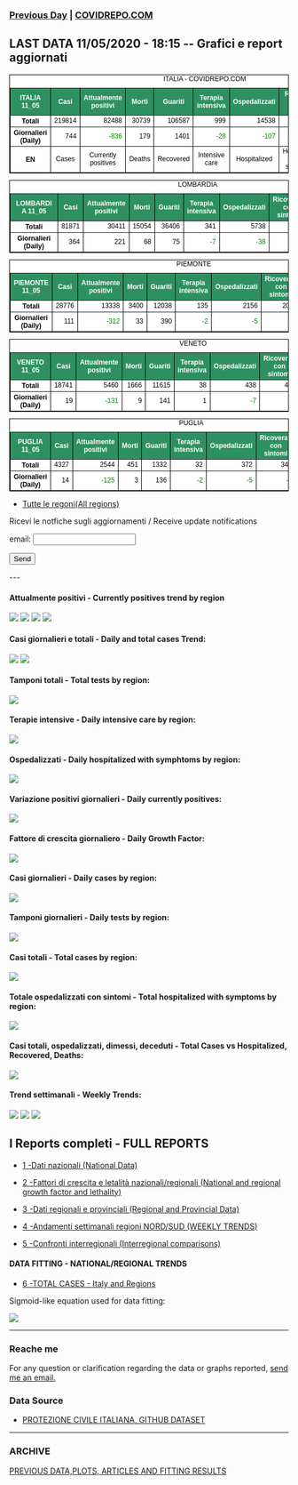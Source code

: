 <!-- start -->
### [Previous Day](/index_10_05.md) | <a href="https://marcelchiarello.github.io/showdata/">COVIDREPO.COM</a>
## LAST DATA 11/05/2020 - 18:15 -- Grafici e report aggiornati

<table style=" color:black; font-size:12; font-family:arial; text-align:center; " cellpadding="2.5" cellspacing="0" border="1" bordercolor="black" bgcolor="#FFFFFF">
<caption>ITALIA - COVIDREPO.COM</caption>
<tr style="color:#FFFFFF;background:#2E9061">
<th>ITALIA 11_05</th>
<th>Casi</th>
<th>Attualmente positivi</th>
<th>Morti</th>
<th>Guariti</th>
<th>Terapia intensiva</th>
<th>Ospedalizzati</th>
<th>Ricoverati con sintomi</th>
<th>Isolamento domiciliare</th>
<th>Tamponi</th>
</tr>
<tr>
<th>Totali</th>
<td align="right"> 219814</td>
<td align="right"> 82488</td>
<td align="right"> 30739</td>
<td align="right"> 106587</td>
<td align="right"> 999</td>
<td align="right"> 14538</td>
<td align="right"> 13539</td>
<td align="right"> 67950</td>
<td align="right"> 2606652</td>
</tr>
<tr>
<th>Giornalieri (Daily)</th>
<td align="right"> 744</td>
<td align="right" style=" color:green; "> -836</td>
<td align="right"> 179</td>
<td align="right"> 1401</td>
<td align="right" style=" color:green; "> -28</td>
<td align="right" style=" color:green; "> -107</td>
<td align="right" style=" color:green; "> -79</td>
<td align="right" style=" color:green; "> -729</td>
<td align="right"> 40740</td>
</tr>
<tr>
<th>EN</th>
<td>Cases</td>
<td>Currently positives</td>
<td>Deaths</td>
<td>Recovered</td>
<td>Intensive care</td>
<td>Hospitalized</td>
<td>Hospitalized with symptoms</td>
<td>Home isolation</td>
<td>Tests</td>
</tr>
</table>

<table style=" color:black; font-size:12; font-family:arial; text-align:center; " cellpadding="2.5" cellspacing="0" border="1" bordercolor="black" bgcolor="#FFFFFF">
<caption>LOMBARDIA</caption>
<tr style="color:#FFFFFF;background:#2E9061">
<th>LOMBARDIA 11_05</th>
<th>Casi</th>
<th>Attualmente positivi</th>
<th>Morti</th>
<th>Guariti</th>
<th>Terapia intensiva</th>
<th>Ospedalizzati</th>
<th>Ricoverati con sintomi</th>
<th>Isolamento domiciliare</th>
<th>Tamponi</th>
</tr>
<tr>
<th>Totali</th>
<td align="right"> 81871</td>
<td align="right"> 30411</td>
<td align="right"> 15054</td>
<td align="right"> 36406</td>
<td align="right"> 341</td>
<td align="right"> 5738</td>
<td align="right"> 5397</td>
<td align="right"> 24673</td>
<td align="right"> 492642</td>
</tr>
<tr>
<th>Giornalieri (Daily)</th>
<td align="right"> 364</td>
<td align="right"> 221</td>
<td align="right"> 68</td>
<td align="right"> 75</td>
<td align="right" style=" color:green; "> -7</td>
<td align="right" style=" color:green; "> -38</td>
<td align="right" style=" color:green; "> -31</td>
<td align="right"> 259</td>
<td align="right"> 7508</td>
</tr>
</table>

<table style=" color:black; font-size:12; font-family:arial; text-align:center; " cellpadding="2.5" cellspacing="0" border="1" bordercolor="black" bgcolor="#FFFFFF">
<caption>PIEMONTE</caption>
<tr style="color:#FFFFFF;background:#2E9061">
<th>PIEMONTE 11_05</th>
<th>Casi</th>
<th>Attualmente positivi</th>
<th>Morti</th>
<th>Guariti</th>
<th>Terapia intensiva</th>
<th>Ospedalizzati</th>
<th>Ricoverati con sintomi</th>
<th>Isolamento domiciliare</th>
<th>Tamponi</th>
</tr>
<tr>
<th>Totali</th>
<td align="right"> 28776</td>
<td align="right"> 13338</td>
<td align="right"> 3400</td>
<td align="right"> 12038</td>
<td align="right"> 135</td>
<td align="right"> 2156</td>
<td align="right"> 2021</td>
<td align="right"> 11182</td>
<td align="right"> 213783</td>
</tr>
<tr>
<th>Giornalieri (Daily)</th>
<td align="right"> 111</td>
<td align="right" style=" color:green; "> -312</td>
<td align="right"> 33</td>
<td align="right"> 390</td>
<td align="right" style=" color:green; "> -2</td>
<td align="right" style=" color:green; "> -5</td>
<td align="right" style=" color:green; "> -3</td>
<td align="right" style=" color:green; "> -307</td>
<td align="right"> 3413</td>
</tr>
</table>

<table style=" color:black; font-size:12; font-family:arial; text-align:center; " cellpadding="2.5" cellspacing="0" border="1" bordercolor="black" bgcolor="#FFFFFF">
<caption>VENETO</caption>
<tr style="color:#FFFFFF;background:#2E9061">
<th>VENETO 11_05</th>
<th>Casi</th>
<th>Attualmente positivi</th>
<th>Morti</th>
<th>Guariti</th>
<th>Terapia intensiva</th>
<th>Ospedalizzati</th>
<th>Ricoverati con sintomi</th>
<th>Isolamento domiciliare</th>
<th>Tamponi</th>
</tr>
<tr>
<th>Totali</th>
<td align="right"> 18741</td>
<td align="right"> 5460</td>
<td align="right"> 1666</td>
<td align="right"> 11615</td>
<td align="right"> 38</td>
<td align="right"> 438</td>
<td align="right"> 400</td>
<td align="right"> 5022</td>
<td align="right"> 445905</td>
</tr>
<tr>
<th>Giornalieri (Daily)</th>
<td align="right"> 19</td>
<td align="right" style=" color:green; "> -131</td>
<td align="right"> 9</td>
<td align="right"> 141</td>
<td align="right"> 1</td>
<td align="right" style=" color:green; "> -7</td>
<td align="right" style=" color:green; "> -8</td>
<td align="right" style=" color:green; "> -124</td>
<td align="right"> 6383</td>
</tr>
</table>

<table style=" color:black; font-size:12; font-family:arial; text-align:center; " cellpadding="2.5" cellspacing="0" border="1" bordercolor="black" bgcolor="#FFFFFF">
<caption>PUGLIA</caption>
<tr style="color:#FFFFFF;background:#2E9061">
<th>PUGLIA 11_05</th>
<th>Casi</th>
<th>Attualmente positivi</th>
<th>Morti</th>
<th>Guariti</th>
<th>Terapia intensiva</th>
<th>Ospedalizzati</th>
<th>Ricoverati con sintomi</th>
<th>Isolamento domiciliare</th>
<th>Tamponi</th>
</tr>
<tr>
<th>Totali</th>
<td align="right"> 4327</td>
<td align="right"> 2544</td>
<td align="right"> 451</td>
<td align="right"> 1332</td>
<td align="right"> 32</td>
<td align="right"> 372</td>
<td align="right"> 340</td>
<td align="right"> 2172</td>
<td align="right"> 79737</td>
</tr>
<tr>
<th>Giornalieri (Daily)</th>
<td align="right"> 14</td>
<td align="right" style=" color:green; "> -125</td>
<td align="right"> 3</td>
<td align="right"> 136</td>
<td align="right" style=" color:green; "> -2</td>
<td align="right" style=" color:green; "> -5</td>
<td align="right" style=" color:green; "> -3</td>
<td align="right" style=" color:green; "> -120</td>
<td align="right"> 1338</td>
</tr>
</table>


- [Tutte le regoni(All regions)](/Tables/regionsTable_11_05.md)

Ricevi le notfiche sugli aggiornamenti / Receive update notifications
<form
action="https://formspree.io/mgenvwep"
method="POST"
>
<label>
email:
<input type="text" name="_replyto">
</label>

<!-- your other form fields go here -->

<button type="submit">Send</button>
</form>
---

#### Attualmente positivi - Currently positives trend by region
<img src="https://covidrepo.com/RUN_11_05/RUN4/RUN_INTEREGION_16.png">
<img src="https://covidrepo.com/RUN_11_05/RUN4/RUN_INTEREGION_17.png">
<img src="https://covidrepo.com/RUN_11_05/RUN4/RUN_INTEREGION_18.png">
 
<img src="https://marcelchiarello.github.io/showdata/RUN_11_05/RUN0/RUN_DATA_ITALIA_01.png">

#### Casi giornalieri e totali - Daily and total cases Trend:
<img src="https://marcelchiarello.github.io/showdata/RUN_11_05/RUN1/RUN_DATA_FIT_TOTAL_CASES_ITALY_REGIONS_01.png">
<img src="https://marcelchiarello.github.io/showdata/RUN_11_05/RUN1/RUN_DATA_FIT_TOTAL_CASES_ITALY_REGIONS_02.png">

#### Tamponi totali - Total tests by region:
<img src="https://marcelchiarello.github.io/showdata/RUN_11_05/RUN4/RUN_INTEREGION_02.png">

#### Terapie intensive - Daily intensive care by region:
<img src="https://marcelchiarello.github.io/showdata/RUN_11_05/RUN4/RUN_INTEREGION_13.png">

#### Ospedalizzati - Daily hospitalized with symphtoms by region:
<img src="https://marcelchiarello.github.io/showdata/RUN_11_05/RUN4/RUN_INTEREGION_14.png">

#### Variazione positivi giornalieri - Daily currently positives:
<img src="https://marcelchiarello.github.io/showdata/RUN_11_05/RUN4/RUN_INTEREGION_15.png">

#### Fattore di crescita giornaliero - Daily Growth Factor:
<img src="https://marcelchiarello.github.io/showdata/RUN_11_05/RUN6/RUN_FACTORS_01.png">

#### Casi giornalieri - Daily cases by region:
<img src="https://marcelchiarello.github.io/showdata/RUN_11_05/RUN4/RUN_INTEREGION_11.png">

#### Tamponi giornalieri - Daily tests by region:
<img src="https://marcelchiarello.github.io/showdata/RUN_11_05/RUN4/RUN_INTEREGION_12.png">

#### Casi totali - Total cases by region:
<img src="https://marcelchiarello.github.io/showdata/RUN_11_05/RUN4/RUN_INTEREGION_01.png">

#### Totale ospedalizzati con sintomi - Total hospitalized with symptoms by region:
<img src="https://marcelchiarello.github.io/showdata/RUN_11_05/RUN4/RUN_INTEREGION_05.png">

#### Casi totali, ospedalizzati, dimessi, deceduti - Total Cases vs Hospitalized, Recovered, Deaths:
<img src="https://marcelchiarello.github.io/showdata/RUN_11_05/RUN0/RUN_DATA_ITALIA_02.png">

#### Trend settimanali - Weekly Trends:
<img src="https://marcelchiarello.github.io/showdata/RUN_11_05/RUN5/RUN_NEWTRENDS_01.png">
<img src="https://marcelchiarello.github.io/showdata/RUN_11_05/RUN5/RUN_NEWTRENDS_02.png">
<img src="https://marcelchiarello.github.io/showdata/RUN_11_05/RUN5/RUN_NEWTRENDS_03.png">

## I Reports completi - FULL REPORTS

- [1 -Dati nazionali (National Data)](/RUN_11_05/RUN0/RUN.html)

- [2 -Fattori di crescita e letalità nazionali/regionali (National and regional growth factor and lethality)](/RUN_11_05/RUN6/RUN.html)

- [3 -Dati regionali e provinciali (Regional and Provincial Data)](/RUN_11_05/RUN2/RUN.html)

- [4 -Andamenti settimanali regioni NORD/SUD (WEEKLY TRENDS)](/RUN_11_05/RUN5/RUN.html)

- [5 -Confronti interregionali (Interregional comparisons)](/RUN_11_05/RUN4/RUN.html)

#### DATA FITTING - NATIONAL/REGIONAL TRENDS

- [6 -TOTAL CASES - Italy and Regions](/RUN_11_05/RUN1/RUN.html)

Sigmoid-like equation used for data fitting:

<img src="https://latex.codecogs.com/svg.latex?Sig = \frac{a}{e^{b(x+c)} + a_1e^{b_1(x+c_1)} - d}" border="0"/>

---

### Reache me

For any question or clarification regarding the data or graphs reported, <a href="mailto:marcello.chiarello@outlook.com">send me an email.</a>



### Data Source

- [PROTEZIONE CIVILE ITALIANA, GITHUB DATASET](https://github.com/pcm-dpc/COVID-19)

---

### ARCHIVE
[PREVIOUS DATA,PLOTS, ARTICLES AND FITTING RESULTS](/archive.md)
